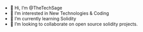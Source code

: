 - 👋 Hi, I’m @TheTechSage
- 👀 I’m interested in New Technologies & Coding
- 🌱 I’m currently learning Solidity
- 💞️ I’m looking to collaborate on open source solidity projects.

<!---
TheTechSage/TheTechSage is a ✨ special ✨ repository because its `README.md` (this file) appears on your GitHub profile.
You can click the Preview link to take a look at your changes.
--->
